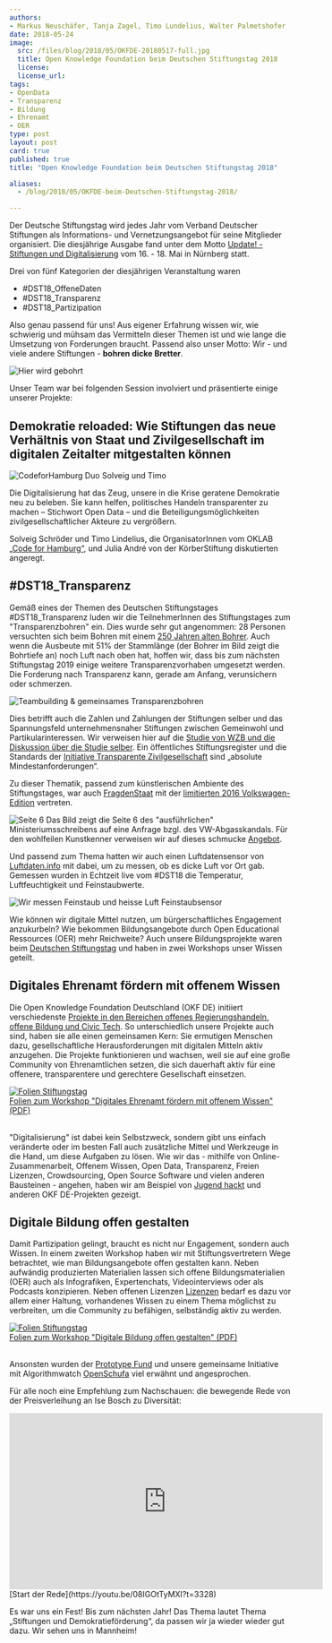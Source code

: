 ```yaml
---
authors:
- Markus Neuschäfer, Tanja Zagel, Timo Lundelius, Walter Palmetshofer
date: 2018-05-24
image:
  src: /files/blog/2018/05/OKFDE-20180517-full.jpg
  title: Open Knowledge Foundation beim Deutschen Stiftungstag 2018
  license:
  license_url:
tags:
- OpenData
- Transparenz
- Bildung
- Ehrenamt
- OER
type: post
layout: post
card: true
published: true
title: "Open Knowledge Foundation beim Deutschen Stiftungstag 2018"

aliases:
  - /blog/2018/05/OKFDE-beim-Deutschen-Stiftungstag-2018/

---
```


Der Deutsche Stiftungstag wird jedes Jahr vom Verband Deutscher Stiftungen als Informations- und Vernetzungsangebot für seine Mitglieder organisiert. Die diesjährige Ausgabe fand unter dem Motto [Update! - Stiftungen und Digitalisierung](https://www.stiftungen.org/fileadmin/stiftungen_org/Verband/Was_wir_tun/Veranstaltungen/DST/2018/DST18-Programm.pdf) vom 16. - 18. Mai in Nürnberg statt.

Drei von fünf Kategorien der diesjährigen Veranstaltung waren
- #DST18_OffeneDaten
- #DST18_Transparenz
- #DST18_Partizipation

Also genau passend für uns! Aus eigener Erfahrung wissen wir, wie schwierig und mühsam das Vermitteln dieser Themen ist und wie lange die Umsetzung von Forderungen braucht. Passend also unser Motto: Wir - und viele andere Stiftungen - <b>bohren dicke Bretter</b>.

![Hier wird gebohrt](/files/blog/2018/05/OKFDE-20180517-bohren.jpg "Bohren")

Unser Team war bei folgenden Session involviert und präsentierte einige unserer Projekte:

## Demokratie reloaded: Wie Stiftungen das neue Verhältnis von Staat und Zivilgesellschaft im digitalen Zeitalter mitgestalten können

![CodeforHamburg Duo Solveig und Timo](/files/blog/2018/05/OKFDE-Timo-DST18.jpg "Hamburger")

Die Digitalisierung hat das Zeug, unsere in die Krise geratene Demokratie neu zu beleben. Sie kann helfen, politisches Handeln transparenter zu machen – Stichwort Open Data – und die Beteiligungsmöglichkeiten zivilgesellschaftlicher Akteure zu vergrößern.

Solveig Schröder und Timo Lindelius, die OrganisatorInnen vom OKLAB [„Code for Hamburg“](http://codeforhamburg.org), und Julia André von der KörberStiftung diskutierten angeregt.



## #DST18_Transparenz

Gemäß eines der Themen des Deutschen Stiftungstages #DST18_Transparenz luden wir die TeilnehmerInnen des Stiftungstages zum "Transparenzbohren" ein. Dies wurde sehr gut angenommen: 28 Personen versuchten sich beim Bohren mit einem [250 Jahren alten Bohrer](https://de.wikipedia.org/wiki/Deichel). Auch wenn die Ausbeute mit 51% der Stammlänge (der Bohrer im Bild zeigt die Bohrtiefe an) noch Luft nach oben hat, hoffen wir, dass bis zum nächsten Stiftungstag 2019 einige weitere Transparenzvorhaben umgesetzt werden. Die Forderung nach Transparenz kann, gerade am Anfang, verunsichern oder schmerzen.

![Teambuilding & gemeinsames Transparenzbohren](/files/blog/2018/05/OKFDE-20180517-closeup.jpg "geht mehr")


Dies betrifft auch die Zahlen und Zahlungen der Stiftungen selber und das Spannungsfeld unternehmensnaher Stiftungen zwischen Gemeinwohl und Partikularinteressen. Wir verweisen hier auf die [Studie von WZB und die Diskussion über die Studie selber](http://docplayer.org/30020429-Unternehmensnahe-stiftungen-im-spannungsfeld-zwischen-gemeinwohl-und-partikularinteressen-eine-exploration-im-bereich-wissenschaft.html). Ein öffentliches Stiftungsregister und die Standards der [Initiative Transparente Zivilgesellschaft](https://www.transparency.de/mitmachen/initiative-transparente-zivilgesellschaft/) sind „absolute Mindestanforderungen“.

Zu dieser Thematik, passend zum künstlerischen Ambiente des Stiftungstages, war auch [FragdenStaat](https://fragdenstaat.de) mit der [limitierten 2016 Volkswagen-Edition](http://000000.limited/edition2016) vertreten.

![Seite 6](/files/blog/2018/05/OKFDE-FDS-unlimited-vertikal2.JPG "bisserl schwarz") Das Bild zeigt die Seite 6 des "ausführlichen" Ministeriumsschreibens auf eine Anfrage bzgl. des VW-Abgasskandals. Für den wohlfeilen Kunstkenner verweisen wir auf dieses schmucke [Angebot](http://000000.limited/edition2016).

Und passend zum Thema hatten wir auch einen Luftdatensensor von [Luftdaten.info](http://luftdaten.info) mit dabei, um zu messen, ob es dicke Luft vor Ort gab. Gemessen wurden in Echtzeit live vom #DST18 die Temperatur, Luftfeuchtigkeit und Feinstaubwerte.

![Wir messen Feinstaub und heisse Luft](/files/blog/2018/05/2018518-OKFDE-DST18-sensor.jpg "geht mehr")
Feinstaubsensor

Wie können wir digitale Mittel nutzen, um bürgerschaftliches Engagement anzukurbeln? Wie bekommen Bildungsangebote durch Open Educational Ressources (OER) mehr Reichweite? Auch unsere Bildungsprojekte waren beim [Deutschen Stiftungstag](https://www.stiftungen.org/verband/was-wir-tun/vernetzungsangebote/deutscher-stiftungstag.html) und haben in zwei Workshops unser Wissen geteilt.

## Digitales Ehrenamt fördern mit offenem Wissen
Die Open Knowledge Foundation Deutschland (OKF DE) initiiert verschiedenste [Projekte in den Bereichen offenes Regierungshandeln, offene Bildung und Civic Tech](https://okfn.de/projekte/). So unterschiedlich unsere Projekte auch sind, haben sie alle einen gemeinsamen Kern: Sie ermutigen Menschen dazu, gesellschaftliche Herausforderungen mit digitalen Mitteln aktiv anzugehen. Die Projekte funktionieren und wachsen, weil sie auf eine große Community von Ehrenamtlichen setzen, die sich dauerhaft aktiv für eine offenere, transparentere und gerechtere Gesellschaft einsetzen.


<div>
<a href="files/blog/2018/05/20180518-Stiftungstag-Ehrenamt.pdf">
<img src="/files/blog/2018/05/2018-05-Titel-Workshop-Ehrenamt.png" alt="Folien Stiftungstag">
</a><br>
<a href="files/blog/2018/05/20180518-Stiftungstag-Ehrenamt.pdf">
Folien zum Workshop "Digitales Ehrenamt fördern mit offenem Wissen" (PDF)
</a><br><br>
</div>


"Digitalisierung" ist dabei kein Selbstzweck, sondern gibt uns einfach veränderte oder im besten Fall auch zusätzliche Mittel und Werkzeuge in die Hand, um diese Aufgaben zu lösen. Wie wir das - mithilfe von Online-Zusammenarbeit, Offenem Wissen, Open Data, Transparenz, Freien Lizenzen, Crowdsourcing, Open Source Software und vielen anderen Bausteinen - angehen, haben wir am Beispiel von [Jugend hackt](https://jugendhackt.org/) und anderen OKF DE-Projekten gezeigt.

## Digitale Bildung offen gestalten
Damit Partizipation gelingt, braucht es nicht nur Engagement, sondern auch Wissen. In einem zweiten Workshop haben wir mit Stiftungsvertretern Wege betrachtet, wie man Bildungsangebote offen gestalten kann.  Neben aufwändig produzierten Materialien lassen sich offene Bildungsmaterialien (OER) auch als Infografiken, Expertenchats, Videointerviews oder als Podcasts konzipieren. Neben offenen Lizenzen [Lizenzen](opendefinition.org) bedarf es dazu vor allem einer Haltung, vorhandenes Wissen zu einem Thema möglichst zu verbreiten, um die Community zu befähigen, selbständig aktiv zu werden.


<div>
<a href="files/blog/2018/05/20180518-Stiftungstag-OER.pdf">
<img src="/files/blog/2018/05/2018-05-Titel-Workshop-Bildung.png" alt="Folien Stiftungstag">
</a>
<br>
<a href="files/blog/2018/05/20180518-Stiftungstag-OER.pdf">
Folien zum Workshop "Digitale Bildung offen gestalten" (PDF)
</a><br><br>
</div>





Ansonsten wurden der [Prototype Fund](https://prototypefund.de) und unsere gemeinsame Initiative mit Algorithmwatch [OpenSchufa](https://www.openschufa.de) viel erwähnt und angesprochen.

Für alle noch eine Empfehlung zum Nachschauen: die bewegende Rede von der Preisverleihung an Ise Bosch zu Diversität:

<iframe width="560" height="315" src="https://www.youtube-nocookie.com/embed/08IGOtTyMXI?rel=0" frameborder="0" allow="autoplay; encrypted-media" allowfullscreen></iframe>
[Start der Rede](https://youtu.be/08IGOtTyMXI?t=3328)

Es war uns ein Fest! Bis zum nächsten Jahr!  Das Thema lautet Thema „Stiftungen und Demokratieförderung“, da passen wir ja wieder wieder gut dazu. Wir sehen uns in Mannheim!
